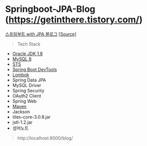 # Springboot-JPA-Blog (https://getinthere.tistory.com/)
[스프링부트 with JPA 블로그](https://getinthere.tistory.com/category/%EC%8A%A4%ED%94%84%EB%A7%81%EB%B6%80%ED%8A%B8%20with%20JPA%20%EB%B8%94%EB%A1%9C%EA%B7%B8)
[[Source]](https://github.com/codingspecialist/Springboot-JPA-Blog)

> Tech Stack  
* [Oracle JDK 1.8](https://adoptopenjdk.net/installation.html)
* [MySQL 8](https://www.mysql.com/)
* [STS](https://spring.io/tools)
* [Spring Boot DevTools](https://docs.spring.io/spring-boot/docs/1.5.16.RELEASE/reference/html/using-boot-devtools.html)
* [Lombok](https://projectlombok.org/)
* Spring Data JPA 
* MySQL Driver
* Spring Security
* OAuth2 Client
* Spring Web
* [Maven](https://mvnrepository.com/)
* Jackson
* tiles-core-3.0.8.jar
* jstl-1.2.jar
* 섬머노트 

> http://localhost:8000/blog/